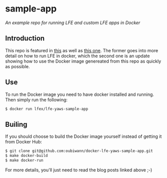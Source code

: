 # sample-app

*An example repo for running LFE and custom LFE apps in Docker*

## Introduction

This repo is featured in
[this](http://blog.lfe.io/tutorials/2014/12/07/1837-running-lfe-in-docker/) as
well as [this one](). The former goes into more detail on how to run LFE in
docker, which the second one is an update showing how to use the Docker image
genereated from this repo as quickly as possible.

## Use

To run the Docker image you need to have docker installed and running. Then
simply run the following:

```bash
$ docker run lfex/lfe-yaws-sample-app
```

## Builing

If you should choose to build the Docker image yourself instead of getting it
from Docker Hub:

```bash
$ git clone git@github.com:oubiwann/docker-lfe-yaws-sample-app.git
$ make docker-build
$ make docker-run
```

For more details, you'll just need to read the blog posts linked above ;-)
